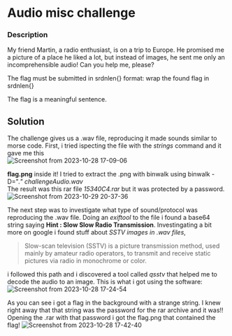 # Audio misc challenge
### Description
My friend Martin, a radio enthusiast, is on a trip to Europe. He promised me a picture of a place he liked a lot, but instead of images, he sent me only an incomprehensible audio! Can you help me, please?

The flag must be submitted in srdnlen{} format: wrap the found flag in srdnlen{}

The flag is a meaningful sentence.

## Solution
The challenge gives us a .wav file, reproducing it made sounds similar to morse code.
First, i tried ispecting the file with the *strings* command and it gave me this <br>
![Screenshot from 2023-10-28 17-09-06](https://github.com/FeeeDz/Srdnlen-CTF-2023/assets/67475596/7a9372e5-2aa5-4028-8e23-834a1e370e12)

**flag.png** inside it!
I tried to extract the .png with binwalk using binwalk -D=".*" challengeAudio.wav* <br>
The result was this rar file *15340C4.rar* but it was protected by a password. <br>
![Screenshot from 2023-10-29 20-37-36](https://github.com/FeeeDz/Srdnlen-CTF-2023/assets/67475596/53b1c254-f360-4430-b77c-e9753964b933)

The next step was to investigate what type of sound/protocol was reproducing the .wav file. Doing an *exiftool* to the file i found a base64 string saying
**Hint : Slow Slow Radio Transmission**.
Investingating a bit more on google i found stuff about *SSTV images in .wav files*,
> Slow-scan television (SSTV) is a picture transmission method, used mainly by amateur radio operators, to transmit and receive static pictures via radio in monochrome or color.

i followed this path and i discovered a tool called *qsstv* that helped me to decode the audio to an image. This is what i got using the software:
![Screenshot from 2023-10-28 17-24-54](https://github.com/FeeeDz/Srdnlen-CTF-2023/assets/67475596/fa4e50bc-a5b4-4576-bd7b-cfd6628269a2)

As you can see i got a flag in the background with a strange string. I knew right away that that string was the password for the rar archive and it was!!
Opening the .rar with that password i got the flag.png that contained the flag!
![Screenshot from 2023-10-28 17-42-40](https://github.com/FeeeDz/Srdnlen-CTF-2023/assets/67475596/5e78740d-a120-4e30-8864-83bb29afdf2e)


